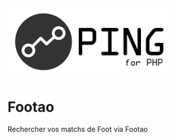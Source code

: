 <img src="https://raw.githubusercontent.com/geerlingguy/Ping/1.x/Resources/Ping-Logo.png" alt="Ping for PHP Logo" />

# Footao
Rechercher vos matchs de Foot via Footao
